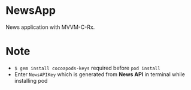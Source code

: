 # NewsApp
News application with MVVM-C-Rx.

# Note
- `$ gem install cocoapods-keys` required before `pod install`
- Enter `NewsAPIKey` which is generated from **News API** in terminal while installing pod

